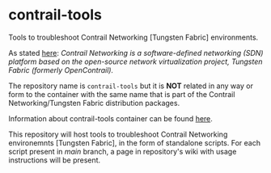 # contrail-tools
Tools to troubleshoot Contrail Networking [Tungsten Fabric] environments.

As stated [here](https://www.juniper.net/documentation/en_US/cloud-software-trial/topics/concept/contrail-overview.html):
*Contrail Networking is a software-defined networking (SDN) platform based on the open-source network virtualization project, Tungsten Fabric (formerly OpenContrail).*

The repository name is ```contrail-tools``` but it is **NOT** related in any way or form to the container with the same name that is part of the Contrail Networking/Tungsten Fabric distribution packages. 

Information about contrail-tools container can be found [here](https://docs.tungsten.io/en/latest/tungsten-fabric-monitoring-and-troubleshooting-guide/contrail-tools.html). 

This repository will host tools to troubleshoot Contrail Networking environemnts [Tungsten Fabric], in the form of standalone scripts.
For each script present in *main* branch, a page in repository's wiki with usage instructions will be present.
